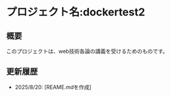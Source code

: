 # プロジェクト名:dockertest2

## 概要

このプロジェクトは、web技術各論の講義を受けるためのものです。

## 更新履歴

* 2025/8/20: [REAME.mdを作成]
